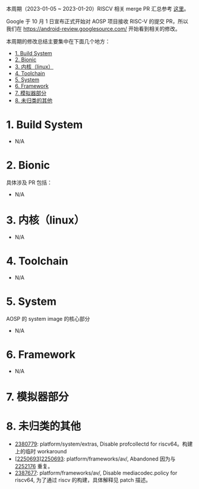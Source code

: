 
本周期（2023-01-05 ~ 2023-01-20）RISCV 相关 merge PR 汇总参考 [这里][1]。

Google 于 10 月 1 日宣布正式开始对 AOSP 项目接收 RISC-V 的提交 PR，所以我们在 <https://android-review.googlesource.com/> 开始看到相关的修改。

本周期的修改总结主要集中在下面几个地方：

<!-- TOC -->

- [1. Build System](#1-build-system)
- [2. Bionic](#2-bionic)
- [3. 内核（linux）](#3-内核linux)
- [4. Toolchain](#4-toolchain)
- [5. System](#5-system)
- [6. Framework](#6-framework)
- [7. 模拟器部分](#7-模拟器部分)
- [8. 未归类的其他](#8-未归类的其他)

<!-- /TOC -->

# 1. Build System

- N/A

# 2. Bionic

具体涉及 PR 包括：

- N/A

# 3. 内核（linux）

- N/A

# 4. Toolchain

- N/A

# 5. System

AOSP 的 system image 的核心部分

- N/A


# 6. Framework

- N/A

# 7. 模拟器部分


# 8. 未归类的其他

- [2380779][2380779]: platform/system/extras, Disable profcollectd for riscv64。构建上的临时 workaround
- [[2250693]][2250693]: platform/frameworks/av/, Abandoned 因为与 [2252176][2252176] 重复。
- [2387677][2387677]: platform/frameworks/av/, Disable mediacodec.policy for riscv64, 为了通过 riscv 的构建，具体解释见 patch 描述。

[1]: https://unicornx.github.io/android-review/aosp-riscv-2023-01-20.html


[2380779]:https://android-review.googlesource.com/c/platform/system/extras/+/2380779
[2250693]:https://android-review.googlesource.com/c/platform/frameworks/av/+/2250693
[2252176]:https://android-review.googlesource.com/c/platform/frameworks/av/+/2252176
[2387677]:https://android-review.googlesource.com/c/platform/frameworks/av/+/2387677
[2336346]:https://android-review.googlesource.com/c/platform/system/libhwbinder/+/2336346